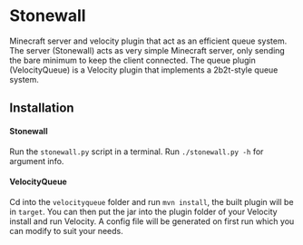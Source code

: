 # Stonewall
Minecraft server and velocity plugin that act as an efficient queue system. The server (Stonewall) acts as very simple Minecraft server, only sending the bare minimum to keep the client connected. The queue plugin (VelocityQueue) is a Velocity plugin that implements a 2b2t-style queue system.

## Installation

#### Stonewall
Run the `stonewall.py` script in a terminal. Run `./stonewall.py -h` for argument info.

#### VelocityQueue
Cd into the `velocityqueue` folder and run `mvn install`, the built plugin will be in `target`. You can then put the jar into the plugin folder of your Velocity install and run Velocity. A config file will be generated on first run which you can modify to suit your needs.

